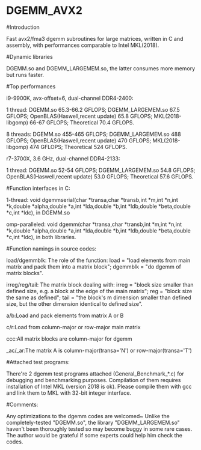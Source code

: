# DGEMM_AVX2

#Introduction

Fast avx2/fma3 dgemm subroutines for large matrices, written in C and assembly, with performances comparable to Intel MKL(2018).



#Dynamic libraries

DGEMM.so and DGEMM_LARGEMEM.so, the latter consumes more memory but runs faster.



#Top performances

i9-9900K, avx-offset=6, dual-channel DDR4-2400: 

1 thread: DGEMM.so 65.3-66.2 GFLOPS; DGEMM_LARGEMEM.so 67.5 GFLOPS; OpenBLAS(Haswell,recent update) 65.8 GFLOPS; MKL(2018-libgomp) 66-67 GFLOPS; Theoretical 70.4 GFLOPS.

8 threads: DGEMM.so 455-465 GFLOPS; DGEMM_LARGEMEM.so 488 GFLOPS; OpenBLAS(Haswell,recent update) 470 GFLOPS; MKL(2018-libgomp) 474 GFLOPS; Theoretical 524 GFLOPS.

r7-3700X, 3.6 GHz, dual-channel DDR4-2133:

1 thread: DGEMM.so 52-54 GFLOPS; DGEMM_LARGEMEM.so 54.8 GFLOPS; OpenBLAS(Haswell,recent update) 53.0 GFLOPS; Theoretical 57.6 GFLOPS.


#Function interfaces in C:

1-thread: void dgemmserial(char *transa,char *transb,int *m,int *n,int *k,double *alpha,double *a,int *lda,double *b,int *ldb,double *beta,double *c,int *ldc), in DGEMM.so

omp-paralleled: void dgemm(char *transa,char *transb,int *m,int *n,int *k,double *alpha,double *a,int *lda,double *b,int *ldb,double *beta,double *c,int *ldc), in both libraries.


#Function namings in source codes:

load/dgemmblk: The role of the function: load = "load elements from main matrix and pack them into a matrix block"; dgemmblk = "do dgemm of matrix blocks".

irreg/reg/tail: The matrix block dealing with: 
         irreg = "block size smaller than defined size, e.g. a block at the edge of the main matrix";
           reg = "block size the same as defined";
          tail = "the block's m dimension smaller than defined size, but the other dimension identical to defined size".

a/b:Load and pack elements from matrix A or B

c/r:Load from column-major or row-major main matrix

ccc:All matrix blocks are column-major for dgemm

_ac/_ar:The matrix A is column-major(transa='N') or row-major(transa='T')



#Attached test programs:

There're 2 dgemm test programs attached (General_Benchmark_*.c) for debugging and benchmarking purposes. Compilation of them requires installation of Intel MKL (version 2018 is ok). Please compile them with gcc and link them to MKL with 32-bit integer interface.



#Comments:

Any optimizations to the dgemm codes are welcomed~
Unlike the completely-tested "DGEMM.so", the library "DGEMM_LARGEMEM.so" haven't been thoroughly tested so may become buggy in some rare cases. The author would be grateful if some experts could help him check the codes.
